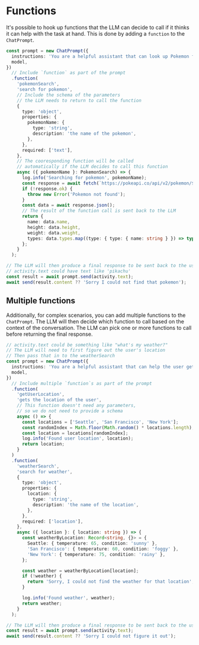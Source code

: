 # Functions

It's possible to hook up functions that the LLM can decide to call if it thinks it can help with the task at hand. This is done by adding a `function` to the `ChatPrompt`.

<!-- langtabs-start -->
```typescript
const prompt = new ChatPrompt({
  instructions: 'You are a helpful assistant that can look up Pokemon for the user.',
  model,
})
  // Include `function` as part of the prompt
  .function(
    'pokemonSearch',
    'search for pokemon',
    // Include the schema of the parameters
    // the LLM needs to return to call the function
    {
      type: 'object',
      properties: {
        pokemonName: {
          type: 'string',
          description: 'the name of the pokemon',
        },
      },
      required: ['text'],
    },
    // The cooresponding function will be called
    // automatically if the LLM decides to call this function
    async ({ pokemonName }: PokemonSearch) => {
      log.info('Searching for pokemon', pokemonName);
      const response = await fetch(`https://pokeapi.co/api/v2/pokemon/${pokemonName}`);
      if (!response.ok) {
        throw new Error('Pokemon not found');
      }
      const data = await response.json();
      // The result of the function call is sent back to the LLM
      return {
        name: data.name,
        height: data.height,
        weight: data.weight,
        types: data.types.map((type: { type: { name: string } }) => type.type.name),
      };
    }
  );

// The LLM will then produce a final response to be sent back to the user
// activity.text could have text like 'pikachu'
const result = await prompt.send(activity.text);
await send(result.content ?? 'Sorry I could not find that pokemon');
```
<!-- langtabs-end -->

## Multiple functions

Additionally, for complex scenarios, you can add multiple functions to the `ChatPrompt`. The LLM will then decide which function to call based on the context of the conversation. The LLM can pick one or more functions to call before returning the final response.

<!-- langtabs-start -->
```typescript
// activity.text could be something like "what's my weather?"
// The LLM will need to first figure out the user's location
// Then pass that in to the weatherSearch
const prompt = new ChatPrompt({
  instructions: 'You are a helpful assistant that can help the user get the weather',
  model,
})
  // Include multiple `function`s as part of the prompt
  .function(
    'getUserLocation',
    'gets the location of the user',
    // This function doesn't need any parameters,
    // so we do not need to provide a schema
    async () => {
      const locations = ['Seattle', 'San Francisco', 'New York'];
      const randomIndex = Math.floor(Math.random() * locations.length);
      const location = locations[randomIndex];
      log.info('Found user location', location);
      return location;
    }
  )
  .function(
    'weatherSearch',
    'search for weather',
    {
      type: 'object',
      properties: {
        location: {
          type: 'string',
          description: 'the name of the location',
        },
      },
      required: ['location'],
    },
    async ({ location }: { location: string }) => {
      const weatherByLocation: Record<string, {}> = {
        Seattle: { temperature: 65, condition: 'sunny' },
        'San Francisco': { temperature: 60, condition: 'foggy' },
        'New York': { temperature: 75, condition: 'rainy' },
      };

      const weather = weatherByLocation[location];
      if (!weather) {
        return 'Sorry, I could not find the weather for that location';
      }

      log.info('Found weather', weather);
      return weather;
    }
  );

// The LLM will then produce a final response to be sent back to the user
const result = await prompt.send(activity.text);
await send(result.content ?? 'Sorry I could not figure it out');
```
<!-- langtabs-end -->
